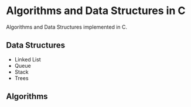 # Algorithms and Data Structures in C
Algorithms and Data Structures implemented in C.

## Data Structures
  * Linked List
  * Queue
  * Stack
  * Trees

## Algorithms